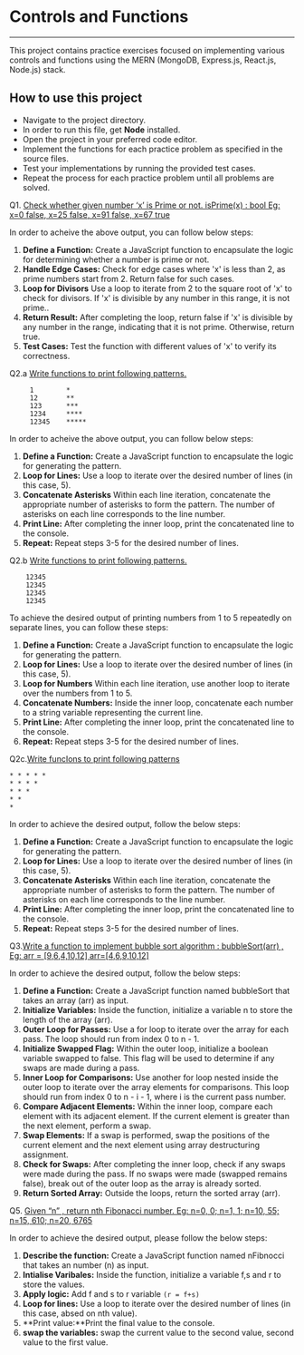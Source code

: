 # Controls and Functions

---

This project contains practice exercises focused on implementing various controls and functions using the MERN (MongoDB, Express.js, React.js, Node.js) stack.

## How to use this project

- Navigate to the project directory.
- In order to run this file, get **Node** installed.
- Open the project in your preferred code editor.
- Implement the functions for each practice problem as specified in the source files.
- Test your implementations by running the provided test cases.
- Repeat the process for each practice problem until all problems are solved.

Q1. [Check whether given number ‘x’ is Prime or not. isPrime(x) : bool
Eg: x=0 false, x=25 false, x=91 false, x=67 true ](#)

In order to acheive the above output, you can follow below steps:

1. **Define a Function:** Create a JavaScript function to encapsulate the logic for determining whether a number is prime or not.
2. **Handle Edge Cases:** Check for edge cases where 'x' is less than 2, as prime numbers start from 2. Return false for such cases.
3. **Loop for Divisors** Use a loop to iterate from 2 to the square root of 'x' to check for divisors. If 'x' is divisible by any number in this range, it is not prime..
4. **Return Result:** After completing the loop, return false if 'x' is divisible by any number in the range, indicating that it is not prime. Otherwise, return true.
5. **Test Cases:** Test the function with different values of 'x' to verify its correctness.

Q2.a [Write functions to print following patterns.](#)

```
     1        *
     12       **
     123      ***
     1234     ****
     12345    *****
```

In order to acheive the above output, you can follow below steps:

1. **Define a Function:** Create a JavaScript function to encapsulate the logic for generating the pattern.
2. **Loop for Lines:** Use a loop to iterate over the desired number of lines (in this case, 5).
3. **Concatenate Asterisks** Within each line iteration, concatenate the appropriate number of asterisks to form the pattern. The number of asterisks on each line corresponds to the line number.
4. **Print Line:** After completing the inner loop, print the concatenated line to the console.
5. **Repeat:** Repeat steps 3-5 for the desired number of lines.

Q2.b [Write functions to print following patterns.](#)

```12345
    12345
    12345
    12345
    12345
```

To achieve the desired output of printing numbers from 1 to 5 repeatedly on separate lines, you can follow these steps:

1. **Define a Function:** Create a JavaScript function to encapsulate the logic for generating the pattern.
2. **Loop for Lines:** Use a loop to iterate over the desired number of lines (in this case, 5).
3. **Loop for Numbers** Within each line iteration, use another loop to iterate over the numbers from 1 to 5.
4. **Concatenate Numbers:** Inside the inner loop, concatenate each number to a string variable representing the current line.
5. **Print Line:** After completing the inner loop, print the concatenated line to the console.
6. **Repeat:** Repeat steps 3-5 for the desired number of lines.

Q2c.[Write funcIons to print following patterns](#)

```
* * * * *
* * * *
* * *
* *
*
```

In order to achieve the desired output, follow the below steps:

1. **Define a Function:** Create a JavaScript function to encapsulate the logic for generating the pattern.
2. **Loop for Lines:** Use a loop to iterate over the desired number of lines (in this case, 5).
3. **Concatenate Asterisks** Within each line iteration, concatenate the appropriate number of asterisks to form the pattern. The number of asterisks on each line corresponds to the line number.
4. **Print Line:** After completing the inner loop, print the concatenated line to the console.
5. **Repeat:** Repeat steps 3-5 for the desired number of lines.

Q3.[Write a function to implement bubble sort algorithm : bubbleSort(arr) ,
Eg: arr = [9,6,4,10,12] arr=[4,6,9,10,12]](#)

In order to achieve the desired output, follow the below steps:

1. **Define a Function:** Create a JavaScript function named bubbleSort that takes an array (arr) as input.
2. **Initialize Variables:** Inside the function, initialize a variable n to store the length of the array (arr).
3. **Outer Loop for Passes:** Use a for loop to iterate over the array for each pass. The loop should run from index 0 to n - 1.
4. **Initialize Swapped Flag:** Within the outer loop, initialize a boolean variable swapped to false. This flag will be used to determine if any swaps are made during a pass.
5. **Inner Loop for Comparisons:** Use another for loop nested inside the outer loop to iterate over the array elements for comparisons. This loop should run from index 0 to n - i - 1, where i is the current pass number.
6. **Compare Adjacent Elements:** Within the inner loop, compare each element with its adjacent element. If the current element is greater than the next element, perform a swap.
7. **Swap Elements:** If a swap is performed, swap the positions of the current element and the next element using array destructuring assignment.
8. **Check for Swaps:** After completing the inner loop, check if any swaps were made during the pass. If no swaps were made (swapped remains false), break out of the outer loop as the array is already sorted.
9. **Return Sorted Array:** Outside the loops, return the sorted array (arr).

Q5. [Given “n” , return nth Fibonacci number.
Eg: n=0, 0; n=1, 1; n=10, 55; n=15, 610; n=20, 6765](#)

In order to achieve the desired output, please follow the below steps:

1. **Describe the function:** Create a JavaScript function named nFibnocci that takes an number (n) as input.
2. **Intialise Varibales:** Inside the function, initialize a variable f,s and r to store the values.
3. **Apply logic:** Add f and s to r variable `(r = f+s)`
4. **Loop for lines:** Use a loop to iterate over the desired number of lines (in this case, absed on nth value).
5. **Print value:**Print the final value to the console.
6. **swap the variables:** swap the current value to the second value, second value to the first value.
